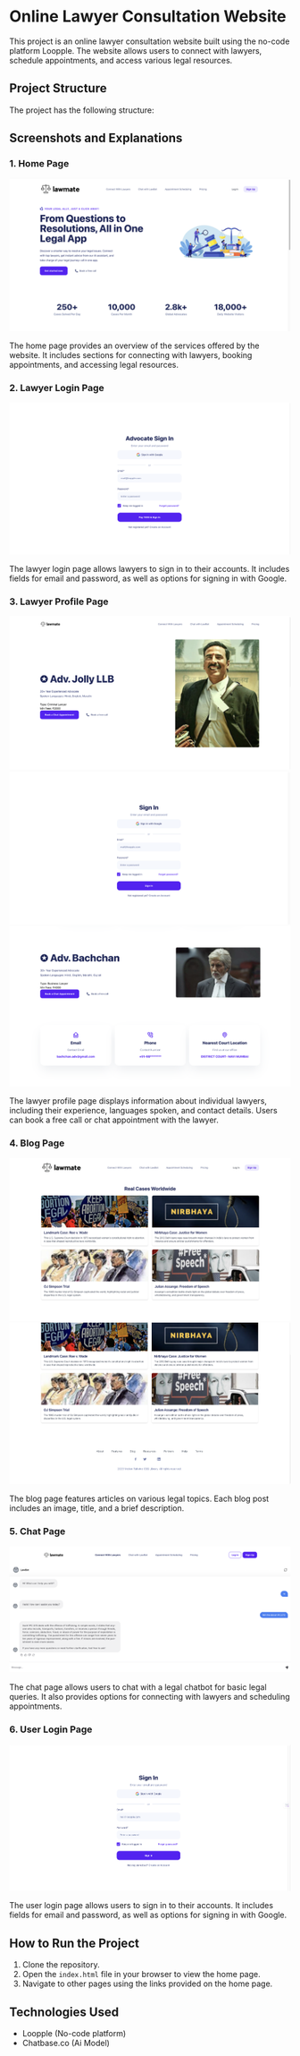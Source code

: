 # Online Lawyer Consultation Website

This project is an online lawyer consultation website built using the no-code platform Loopple. The website allows users to connect with lawyers, schedule appointments, and access various legal resources.

## Project Structure

The project has the following structure:

## Screenshots and Explanations

### 1. Home Page

![Home Page](ScreenShots/index_main.png)

The home page provides an overview of the services offered by the website. It includes sections for connecting with lawyers, booking appointments, and accessing legal resources.

### 2. Lawyer Login Page

![Lawyer Login Page](ScreenShots/lawyer_login.png)

The lawyer login page allows lawyers to sign in to their accounts. It includes fields for email and password, as well as options for signing in with Google.

### 3. Lawyer Profile Page

![Lawyer Profile Page](ScreenShots/lawyer1.png)
![Lawyer Profile Page](ScreenShots/lawyer1_full.png)
![Lawyer Profile Page](ScreenShots/lawyer2.png)

The lawyer profile page displays information about individual lawyers, including their experience, languages spoken, and contact details. Users can book a free call or chat appointment with the lawyer.

### 4. Blog Page

![Blog Page](ScreenShots/blog.png)
![Blog Page](ScreenShots/blog2.png)


The blog page features articles on various legal topics. Each blog post includes an image, title, and a brief description.

### 5. Chat Page

![Chat Page](ScreenShots/lawbot.png)

The chat page allows users to chat with a legal chatbot for basic legal queries. It also provides options for connecting with lawyers and scheduling appointments.

### 6. User Login Page

![User Login Page](ScreenShots/userlogin.png)

The user login page allows users to sign in to their accounts. It includes fields for email and password, as well as options for signing in with Google.

## How to Run the Project

1. Clone the repository.
2. Open the `index.html` file in your browser to view the home page.
3. Navigate to other pages using the links provided on the home page.

## Technologies Used

- Loopple (No-code platform)
- Chatbase.co (Ai Model)
